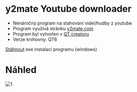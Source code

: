 # y2mate Youtube downloader

- Nenáročný program na stahování videí/hudby z youtube
- Program využívá stránku [y2mate.com](https://www.y2mate.com/)
- Program byl vytvořen v [QT creatoru](https://www.qt.io/product/development-tools)
- Verze knihovny: QT6

[Stáhnout](https://github.com/RxiPland/y2mate_desktop/releases/download/v1.3.0/y2mate_setup.exe) exe instalaci programu (windows)

# Náhled

![1](https://user-images.githubusercontent.com/82058894/191620430-93556716-290c-4479-8324-e344f6a86099.png)
